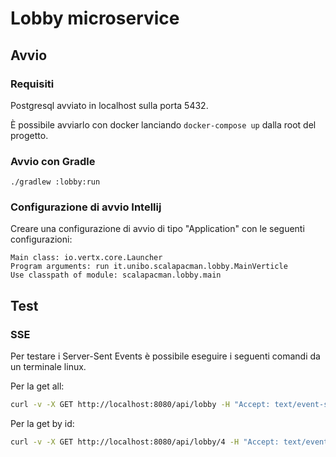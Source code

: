 # Lobby microservice

## Avvio

### Requisiti

Postgresql avviato in localhost sulla porta 5432.

È possibile avviarlo con docker lanciando `docker-compose up` dalla root del progetto.

### Avvio con Gradle

```
./gradlew :lobby:run
```

### Configurazione di avvio Intellij

Creare una configurazione di avvio di tipo "Application" con le seguenti configurazioni:

```
Main class: io.vertx.core.Launcher
Program arguments: run it.unibo.scalapacman.lobby.MainVerticle
Use classpath of module: scalapacman.lobby.main
```

## Test

### SSE

Per testare i Server-Sent Events è possibile eseguire i seguenti comandi da un terminale linux.

Per la get all:

```bash
curl -v -X GET http://localhost:8080/api/lobby -H "Accept: text/event-stream"
```

Per la get by id:

```bash
curl -v -X GET http://localhost:8080/api/lobby/4 -H "Accept: text/event-stream"
```
